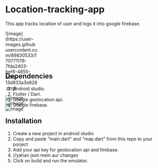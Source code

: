 # Location-tracking-app
This app tracks location of user and logs it into google firebase.

<div style="width:100px ; height:100px">
![image](https://user-images.githubusercontent.com/89830533/170771176-7fda2403-bef6-4855-b07a-13d833a3e828.png)

![image](https://user-images.githubusercontent.com/89830533/170771226-44399bc6-062a-4f4d-9ffc-3a1c7ecd18e3.png)
![image](https://user-images.githubusercontent.com/89830533/170771260-a2b6a6a0-97e3-48e6-9124-3f3541f66068.png)
![image](https://user-images.githubusercontent.com/89830533/170771284-017c535a-d348-4add-b26c-0c563bf17b52.png)
</div>

## Dependencies

1. Android studio.
2. Flutter / Dart.
3. Google geolocation api.
4. Google firebase.

## Installation

1. Create a new project in android studio
2. Copy and paste "main.dart" and "map.dart" from this repo to your porject
3. Add your api key for geolocation api and firebase.
4. //yahan json mein aur changes
5. Click on build and run the emulator.
